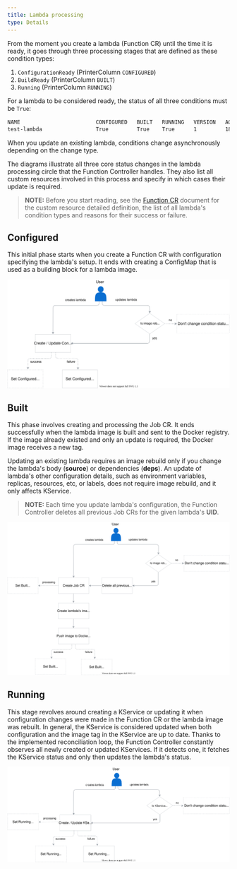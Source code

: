 ```yaml
---
title: Lambda processing
type: Details
---
```


From the moment you create a lambda (Function CR) until the time it is ready, it goes through three processing stages that are defined as these condition types:

1. `ConfigurationReady` (PrinterColumn `CONFIGURED`)
2. `BuildReady` (PrinterColumn `BUILT`)
3. `Running` (PrinterColumn `RUNNING`)

For a lambda to be considered ready, the status of all three conditions must be `True`:  

```bash
NAME                        CONFIGURED   BUILT   RUNNING   VERSION   AGE
test-lambda                 True         True    True      1         18m
```

When you update an existing lambda, conditions change asynchronously depending on the change type.  

The diagrams illustrate all three core status changes in the lambda processing circle that the Function Controller handles. They also list all custom resources involved in this process and specify in which cases their update is required.

>**NOTE:** Before you start reading, see the [Function CR](#custom-resource-function) document for the custom resource detailed definition, the list of all lambda's condition types and reasons for their success or failure.

## Configured

This initial phase starts when you create a Function CR with configuration specifying the lambda's setup. It ends with creating a ConfigMap that is used as a building block for a lambda image.

![Lambda configured](./assets/configured.svg)

## Built

This phase involves creating and processing the Job CR. It ends successfully when the lambda image is built and sent to the Docker registry. If the image already existed and only an update is required, the Docker image receives a new tag.

Updating an existing lambda requires an image rebuild only if you change the lambda's body (**source**) or dependencies (**deps**). An update of lambda's other configuration details, such as environment variables, replicas, resources, etc, or labels, does not require image rebuild, and it only affects KService.

> **NOTE:** Each time you update lambda's configuration, the Function Controller deletes all previous Job CRs for the given lambda's **UID**.

![Lambda built](./assets/built.svg)

## Running

This stage revolves around creating a KService or updating it when configuration changes were made in the Function CR or the lambda image was rebuilt. In general, the KService is considered updated when both configuration and the image tag in the KService are up to date. Thanks to the implemented reconciliation loop, the Function Controller constantly observes all newly created or updated KServices. If it detects one, it fetches the KService status and only then updates the lambda's status.

![Lambda running](./assets/running.svg)
